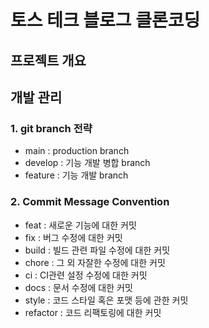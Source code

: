 # 토스 테크 블로그 클론코딩

## 프로젝트 개요

## 개발 관리

### 1. git branch 전략

- main : production branch
- develop : 기능 개발 병합 branch
- feature : 기능 개발 branch

### 2. Commit Message Convention

- feat : 새로운 기능에 대한 커밋
- fix : 버그 수정에 대한 커밋
- build : 빌드 관련 파일 수정에 대한 커밋
- chore : 그 외 자잘한 수정에 대한 커밋
- ci : CI관련 설정 수정에 대한 커밋
- docs : 문서 수정에 대한 커밋
- style : 코드 스타일 혹은 포맷 등에 관한 커밋
- refactor : 코드 리팩토링에 대한 커밋

